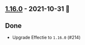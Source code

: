 ## [1.16.0](https://github.com/Kevin-Lee/logger-f/issues?utf8=%E2%9C%93&q=is%3Aissue+is%3Aclosed+milestone%3Amilestone22) - 2021-10-31 🎃

## Done
* Upgrade Effectie to `1.16.0` (#214)
